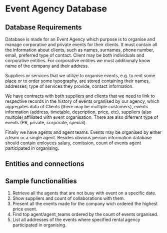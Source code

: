 # Event Agency Database

## Database Requirements

Database is made for an Event Agency which purpose is to organise and manage corporative and private events for their clients.
It must contain all the information about clients, such as names, surnames, phone number, email, preferred type of contact. Client may be both individuals and corporative entities. For corporative entities we must additionaly know name of the company and their address.

Suppliers or services that we utilize to organise events, e.g. to rent some place or to order some typography, are stored containing their names, addresses, type of services they provide, contact information.

We have contracts with both suppliers and clients that we need to link to respective records in the history of events organised by our agency, which aggregates data of Clients (there may be multiple customers), events information (address, timetable, description, price, etc), suppliers (also multiple) affiliated with event organisation. There are also diferrent type of events (PR, private, corporate, special). 

Finally we have agents and agent teams. Events may be organised by either a team or a single agent. Besides obvious person information database should contain emloyees salary, comission, count of events agent participated in organising.

## Entities and connections


## Sample functionalities

1. Retrieve all the agents that are not busy with event on a specific date.
2. Show suppliers and count of collaborations with them.
3. Present all the events made for the company wich ordered the highest price event.
4. Find top agent/agent_teams ordered by the count of events organised.
5. List all addresses of the events where specified rental agency participated in organising.

